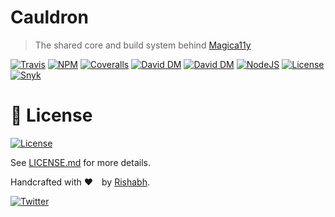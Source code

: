 Cauldron
========
> The shared core and build system behind [Magica11y](https://github.com/magica11y/cauldron)

[![Travis](https://img.shields.io/travis/com/magica11y/cauldron.svg?style=for-the-badge "Travis build status")](https://travis-ci.com/magica11y/cauldron)
[![NPM](https://img.shields.io/npm/v/@magica11y/cauldron.svg?style=for-the-badge "NPM version")](https://www.npmjs.com/package/@magica11y/cauldron)
[![Coveralls](https://img.shields.io/coveralls/magica11y/cauldron.svg?style=for-the-badge "Test coverage status")](https://coveralls.io/r/magica11y/cauldron)
[![David DM](https://img.shields.io/david/magica11y/cauldron.svg?style=for-the-badge "Dependencies status")](https://david-dm.org/magica11y/cauldron)
[![David DM](https://img.shields.io/david/dev/magica11y/cauldron.svg?style=for-the-badge "Dev dependencies status")](https://david-dm.org/magica11y/cauldron?type=dev)
[![NodeJS](https://img.shields.io/node/v/magica11y.svg?style=for-the-badge "Node version")](https://www.npmjs.com/package/magica11y)
[![License](https://img.shields.io/github/license/magica11y/cauldron.svg?style=for-the-badge "MIT license")](LICENSE.md)
[![Snyk](https://img.shields.io/snyk/vulnerabilities/github/magica11y/cauldron?style=for-the-badge "Snyk vulnerabilities status")](https://snyk.io/test/github/magica11y/cauldron?targetFile=package.json)


# 📜 License

[![License](https://img.shields.io/github/license/magica11y/magica11y.svg?style=for-the-badge "MIT license")](LICENSE.md)

See [LICENSE.md](LICENSE.md) for more details.

Handcrafted with ❤️ by [Rishabh](https://github.com/rishabh-ink).

[![Twitter](https://img.shields.io/twitter/follow/rishabh_ink.svg?style=social)](https://twitter.com/rishabh_ink)
